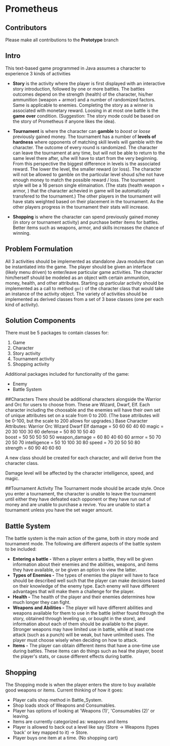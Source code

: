 # Prometheus

## Contributors
Please make all contributions to the **Prototype** branch

## Intro
This text-based game programmed in Java assumes a character to experience 3 kinds of activities

* **Story** is the activity where the player is first displayed with an interactive story introduction, followed by one or more battles. The battles outcomes depend on the strength (health) of the character, his/her ammunition (weapon + armor) and a number of randomized factors. Same is applicable to enemies. Completing the story as a winner is associated with monetary reward. Loosing in at most one battle is the **game over** condition. (Suggestion: The story mode could be based on the story of Prometheus if anyone likes the idea).


* **Tournament** is where the character can **gamble** to *boost* or *loose* previously gained money. The tournament has a number of **levels of hardness** where opponents of matching skill levels will gamble with the character. The outcome of every round is randomized. The character can leave the tournament at any time, but will not be able to return to the same level there after, s/he will have to start from the very beginning. From this perspective the biggest difference in levels is the associated reward. The lower the level, the smaller reward (or loss). The character will not be allowed to gamble on the particular level shoud s/he not have enough money to match the possible reward / loss. The tournament style will be a 16 person single elimaination. (The stats (health weapon + armor, ) that the character achevied in game will be automatically transfered to the tournament.) The other players in the tournament will have stats weighted based on their placement in the tournament. As the other players progress in the tournament their stats will increase.

* **Shopping** is where the character can spend previously gained money (in story or tournament activity) and purchase better items for battles. Better items such as weapons, armor, and skills increases the chance of winning.


## Problem Formulation
All 3 activities should be implemented as standalone Java modules that can be instantiated into the game. The player should be given an interface (likely menu driven) to enter/leave particular game activities. The character him/herself should be modeled as an object with certain ammunition, money, health, and other attributes. Starting up particular activity should be implemented as a call to method `go()` of the character class that would take an instance of the activity object. The variety of activities should be implemented as derived classes from a set of 3 base classes (one per each kind of activity).

## Solution Components
There must be 5 packages to contain classes for:
1. Game
1. Character
1. Story activity
1. Tournament activity
1. Shopping activity

Additional packages included for functionality of the game:
* Enemy
* Battle System

##Characters
There should be additional characters alongside the Warrior and Orc for users to choose from. These are Wizard, Dwarf, Elf. Each character including the choosable and the enemies will have their own set of unique attributes set on a scale from 0 to 200. (The base attributes will be 0-100, but the scale to 200 allows for upgrades.) 
  Base	Character Attributes:		Warrior		Orc		Wizard		Dwarf		Elf
		damage =                       50		60		60			40			60
		magic =                        20		30		100			30			60
		defense =                      50		80		10			50			40							
		boost =                        50		50		50			50			50
		weapon_damage =                60		80		40			60			60
		armor =                        50		70		20			50			70
		intelligence =                 50		10		100			30			80
		speed =                        70		20		50			50			80			
		strength =                     60		90		40			60			60
		
A new class should be created for each character, and will derive from the character class. 

Damage level will be affected by the character intelligence, speed, and magic. 


##Tournament Activity
The Tournament mode should be arcade style. Once you enter a tournament, the character is unable to leave the tournament until either they have defeated each opponent or they have run out of money and are unable to purchase a revive. You are unable to start a tournament unless you have the set wager amount.  


## Battle System
The battle system is the main action of the game, both in story mode and tournament mode. The following are different aspects of the battle system to be included:
* **Entering a battle -** When a player enters a battle, they will be given information about their enemies and the abilities, weapons, and items they have available, or be given an option to view the latter.
* **Types of Enemies -** The types of enemies the player will have to face should be described well such that the player can make decisions based on their knowledge of the enemy type. Each enemy will have different advantages that will make them a challenge for the player.
* **Health -** The health of the player and their enemies determines how much longer they can fight.
* **Weapons and Abilities -** The player will have different abilities and weapons available for them to use in the battle (either found through the story, obtained through leveling up, or bought in the store), and information about each of them should be available to the player. Stronger weapons may have limited use in battle, while at least one attack (such as a punch) will be weak, but have unlimited uses. The player must choose wisely when deciding on how to attack.
* **Items -** The player can obtain different items that have a one-time use during battles. These items can do things such as heal the player, boost the player's stats, or cause different effects during battle.

## Shopping
The Shopping mode is when the player enters the store to buy available good weapons or items. 
Current thinking of how it goes:

* Player calls shop method in Battle_System.
* Shop loads stock of Weapons and Consumables.
* Player has options of looking at  'Weapons (1)', 'Consumables (2)' or leaving.
* Items are currently categorized as: weapons and items
* Player is allowed to back out a level like say (Store -> Weapons (types 'back' or key mapped to it) -> Store.
* Player buys one item at a time. (No shopping cart)


